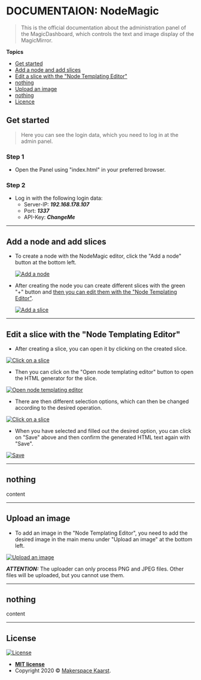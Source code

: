 # DOCUMENTAION: NodeMagic

> This is the official documentation about the administration panel of the MagicDashboard, which controls the text and image display of the MagicMirror.

**Topics**

- [Get started](https://github.com/makerspace-kaarst/magicdashboard/blob/master/RemoteAdmin/NodeMagic/DOCUMENTATION.md#L14)
- [Add a node and add slices](https://github.com/makerspace-kaarst/magicdashboard/blob/master/RemoteAdmin/NodeMagic/DOCUMENTATION.md#L32)
- [Edit a slice with the "Node Templating Editor"](https://github.com/makerspace-kaarst/magicdashboard/blob/master/RemoteAdmin/NodeMagic/DOCUMENTATION.md#L44)
- [nothing](https://github.com/makerspace-kaarst/magicdashboard/blob/master/RemoteAdmin/NodeMagic/DOCUMENTATION.md#L64)
- [Upload an image](https://github.com/makerspace-kaarst/magicdashboard/blob/master/RemoteAdmin/NodeMagic/DOCUMENTATION.md#L70)
- [nothing](https://github.com/makerspace-kaarst/magicdashboard/blob/master/RemoteAdmin/NodeMagic/DOCUMENTATION.md#L80)
- [Licence](https://github.com/makerspace-kaarst/magicdashboard/blob/master/RemoteAdmin/NodeMagic/DOCUMENTATION.md#L86)

## Get started

> Here you can see the login data, which you need to log in at the admin panel.

### Step 1

- Open the Panel using "index.html" in your preferred browser.

### Step 2

- Log in with the following login data:
  - Server-IP: ***192.168.178.107***
  - Port: ***1337***
  - API-Key: ***ChangeMe***

---

## Add a node and add slices

- To create a node with the NodeMagic editor, click the "Add a node" button at the bottom left.

  <a href="http://makerspace.jh220.de"><img src="https://github.com/makerspace-kaarst/magicdashboard/blob/master/RemoteAdmin/NodeMagic/DOCUMENTATION_files/add_a_node.png" title="Add a node" alt="Add a node"></a>

- After creating the node you can create different slices with the green "+" button and [then you can edit them with the "Node Templating Editor"](https://github.com/makerspace-kaarst/magicdashboard/blob/master/RemoteAdmin/NodeMagic/DOCUMENTATION.md#L1).

  <a href="http://makerspace.jh220.de"><img src="https://github.com/makerspace-kaarst/magicdashboard/blob/master/RemoteAdmin/NodeMagic/DOCUMENTATION_files/add_a_slice.png" title="Add a slice" alt="Add a slice"></a>

---

## Edit a slice with the "Node Templating Editor"

- After creating a slice, you can open it by clicking on the created slice.

<a href="http://makerspace.jh220.de"><img src="https://github.com/makerspace-kaarst/magicdashboard/blob/master/RemoteAdmin/NodeMagic/DOCUMENTATION_files/click_on_a_slice.png" title="Click on a slice" alt="Click on a slice"></a>

- Then you can click on the "Open node templating editor" button to open the HTML generator for the slice.

<a href="http://makerspace.jh220.de"><img src="https://github.com/makerspace-kaarst/magicdashboard/blob/master/RemoteAdmin/NodeMagic/DOCUMENTATION_files/open_node_templating_editor.png" title="Open node templating editor" alt="Open node templating editor"></a>

- There are then different selection options, which can then be changed according to the desired operation.

<a href="http://makerspace.jh220.de"><img src="https://github.com/makerspace-kaarst/magicdashboard/blob/master/RemoteAdmin/NodeMagic/DOCUMENTATION_files/click_on_a_slice.png" title="Click on a slice" alt="Click on a slice"></a>

- When you have selected and filled out the desired option, you can click on "Save" above and then confirm the generated HTML text again with "Save".

<a href="http://makerspace.jh220.de"><img src="https://github.com/makerspace-kaarst/magicdashboard/blob/master/RemoteAdmin/NodeMagic/DOCUMENTATION_files/save.png" title="Save" alt="Save"></a>

---

## nothing

content

---

## Upload an image

- To add an image in the "Node Templating Editor", you need to add the desired image in the main menu under "Upload an image" at the bottom left.

<a href="http://makerspace.jh220.de"><img src="https://github.com/makerspace-kaarst/magicdashboard/blob/master/RemoteAdmin/NodeMagic/DOCUMENTATION_files/upload_an_image.png" title="Upload an image" alt="Upload an image"></a>

***ATTENTION:*** The uploader can only process PNG and JPEG files. Other files will be uploaded, but you cannot use them.

---

## nothing

content

---

## License

[![License](http://img.shields.io/:license-mit-blue.svg?style=flat-square)](http://badges.mit-license.org)

- **[MIT license](http://opensource.org/licenses/mit-license.php)**
- Copyright 2020 © <a href="http://makerspace.jh220.de" target="_blank">Makerspace Kaarst</a>.
